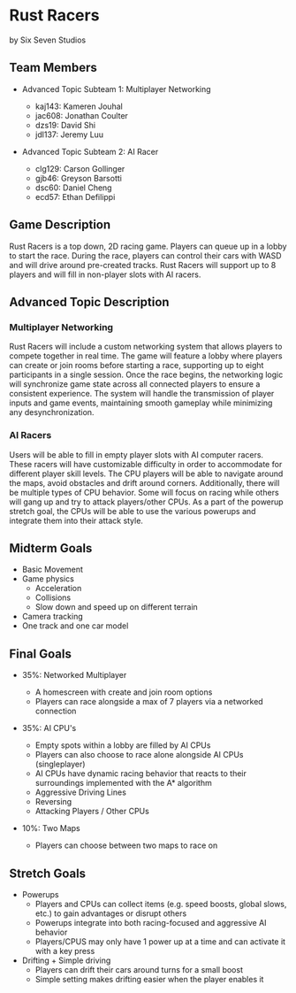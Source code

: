 # Rust Racers

by Six Seven Studios

## Team Members

* Advanced Topic Subteam 1: Multiplayer Networking
  * kaj143: Kameren Jouhal
  * jac608: Jonathan Coulter
  * dzs19: David Shi
  * jdl137: Jeremy Luu

* Advanced Topic Subteam 2: AI Racer
  * clg129: Carson Gollinger
  * gjb46: Greyson Barsotti
  * dsc60: Daniel Cheng
  * ecd57: Ethan Defilippi

## Game Description

Rust Racers is a top down, 2D racing game. Players can queue up in a lobby to start the race. During the race, players can control their cars with WASD and will drive around pre-created tracks. Rust Racers will support up to 8 players and will fill in non-player slots with AI racers.

## Advanced Topic Description

### Multiplayer Networking

Rust Racers will include a custom networking system that allows players to compete together in real time. The game will feature a lobby where players can create or join rooms before starting a race, supporting up to eight participants in a single session. Once the race begins, the networking logic will synchronize game state across all connected players to ensure a consistent experience. The system will handle the transmission of player inputs and game events, maintaining smooth gameplay while minimizing any desynchronization.

### AI Racers

Users will be able to fill in empty player slots with AI computer racers. These racers will have customizable difficulty in order to accommodate for different player skill levels. The CPU players will be able to navigate around the maps, avoid obstacles and drift around corners. Additionally, there will be multiple types of CPU behavior. Some will focus on racing while others will gang up and try to attack players/other CPUs. As a part of the powerup stretch goal, the CPUs will be able to use the various powerups and integrate them into their attack style. 

## Midterm Goals

* Basic Movement
* Game physics
  * Acceleration
  * Collisions
  * Slow down and speed up on different terrain
* Camera tracking
* One track and one car model

## Final Goals

* 35%: Networked Multiplayer
  * A homescreen with create and join room options
  * Players can race alongside a max of 7 players via a networked connection

* 35%: AI CPU's
   * Empty spots within a lobby are filled by AI CPUs
   * Players can also choose to race alone alongside AI CPUs (singleplayer)
   * AI CPUs have dynamic racing behavior that reacts to their surroundings implemented with the A* algorithm
   * Aggressive Driving Lines
   * Reversing
   * Attacking Players / Other CPUs

* 10%: Two Maps
  * Players can choose between two maps to race on


## Stretch Goals

* Powerups
  * Players and CPUs can collect items (e.g. speed boosts, global slows, etc.) to gain advantages or disrupt others
  * Powerups integrate into both racing-focused and aggressive AI behavior
  * Players/CPUS may only have 1 power up at a time and can activate it with a key press
* Drifting + Simple driving
  * Players can drift their cars around turns for a small boost
  * Simple setting makes drifting easier when the player enables it
